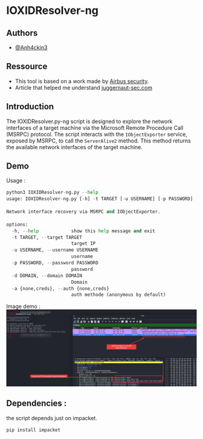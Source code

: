 
# IOXIDResolver-ng


## Authors

- [@Anh4ckin3](https://www.github.com/Anh4ckin3)


## Ressource 

 - This tool is based on a work made by [Airbus security](https://airbus-cyber-security.com/the-oxid-resolver-part-1-remote-enumeration-of-network-interfaces-without-any-authentication/).
 - Article that helped me understand [juggernaut-sec.com](https://juggernaut-sec.com/ad-recon-msrpc/#Mapping_RPC_Endpoints_%E2%80%93_rpcmappy)

 


## Introduction 

The IOXIDResolver.py-ng script is designed to explore the network interfaces of a target machine via the Microsoft Remote Procedure Call (MSRPC) protocol. The script interacts with the `IObjectExporter` service, exposed by MSRPC, to call the `ServerAlive2` method. This method returns the available network interfaces of the target machine.


## Demo

Usage :
```python
python3 IOXIDResolver-ng.py --help        
usage: IOXIDResolver-ng.py [-h] -t TARGET [-u USERNAME] [-p PASSWORD] [-d DOMAIN] [-a {none,creds}]

Network interface recovery via MSRPC and IObjectExporter.

options:
  -h, --help            show this help message and exit
  -t TARGET, --target TARGET
                        target IP
  -u USERNAME, --username USERNAME
                        username
  -p PASSWORD, --password PASSWORD
                        password
  -d DOMAIN, --domain DOMAIN
                        Domain
  -a {none,creds}, --auth {none,creds}
                        auth methode (anonymous by default)
```

Image demo :
![demo](img/demo.png)

## Dependencies :

the script depends just on impacket.
```
pip install impacket
```
